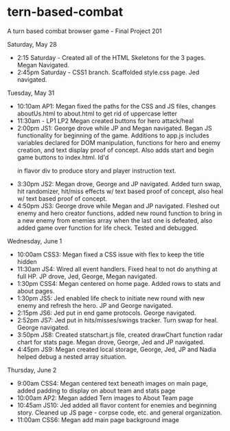 # tern-based-combat
A turn based combat browser game - Final Project 201

Saturday, May 28
- 2:15 Saturday - Created all of the HTML Skeletons for the 3 pages. Megan Navigated.
- 2:45pm Saturday - CSS1 branch. Scaffolded style.css page. Jed navigated.

Tuesday, May 31
- 10:10am AP1: Megan fixed the paths for the CSS and JS files, changes aboutUs.html to about.html to get rid of uppercase letter
- 11:30am - LP1 LP2 Megan created buttons for hero attack/heal
- 2:00pm JS1: George drove while JP and Megan navigated. Began JS functionality for beginning of the game. Additions to app.js includes variables declared for DOM manipulation, functions for hero and enemy creation, and text display proof of concept. Also adds start and begin game buttons to index.html. Id'd <p> in flavor div to produce story and player instruction text.
- 3:30pm JS2: Megan drove, George and JP navigated. Added turn swap, hit randomizer, hit/miss effects w/ text based proof of concept, also heal w/ text based proof of concept.
- 4:50pm JS3: George drove while Megan and JP navigated. Fleshed out enemy and hero creator functions, added new round function to bring in a new enemy from enemies array when the last one is defeated, also added game over function for life check. Tested and debugged.

Wednesday, June 1
- 10:00am CSS3: Megan fixed a CSS issue with flex to keep the title hidden
- 11:30am JS4: Wired all event handlers. Fixed heal to not do anything at full HP. JP drove, Jed, George, Megan navigated.
- 1:30pm CSS4: Megan centered on home page.  Added rows to stats and about pages.
- 1:30pm JS5: Jed enabled life check to initiate new round with new enemy and refresh the hero.  JP and George navigated.
- 2:15pm JS6: Jed put in end game protocols.  George navigated.
- 2:52pm JS7: Jed put in hits/misses/swings tracker.  Turn swap for heal.  George navigated.
- 3:50pm JS8: Created statschart.js file, created drawChart function radar chart for stats page. Megan drove, George, Jed and JP navigated.
- 4:45pm JS9: Megan created local storage, George, Jed, JP and Nadia helped debug a nested array situation.

Thursday, June 2
- 9:00am CSS4: Megan centered text beneath images on main page, added padding to display on about team and stats page
- 10:00am AP2: Megan added Tern images to About Team page
- 10:45am JS10: Jed added all flavor content for enemies and beginning story.  Cleaned up JS page - corpse code, etc. and general organization.
- 11:00am CSS6: Megan add main page background image
